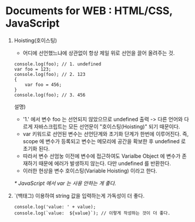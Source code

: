 # Documents for WEB : HTML/CSS, JavaScript

1. Hoisting(호이스팅)
    - 어디에 선언했느냐에 상관없이 항상 제일 위로 선언을 끌어 올려주는 것.<br>
    
    ```
    console.log(foo); // 1. undefined
    var foo = 123;
    console.log(foo); // 2. 123
    {
        var foo = 456;
    }
    console.log(foo); // 3. 456
    ```
    설명)
    - '1.' 에서 변수 foo 는 선언되지 않았으므로 undefined 출력 -> 다른 언어와 다르게 자바스크립트는 모든 선언문이 "호이스팅(Hoisting)" 되기 때문이다.
    - var 키워드로 선언된 변수는 선언단계와 초기화 단계가 한번에 이루어진다. 즉, scope 에 변수가 등록되고 변수는 메모리에 공간을 확보한 후 undefined 로 초기화 된다.
    - 따라서 변수 선엄눙 이전에 변수에 접근하여도 Varialbe Object 에 변수가 존재하기 때문에 에러가 발생하지 않는다. 다만 undefined 를 반환한다.
    - 이러한 현상을 변수 호이스팅(Variable Hoisting) 이라고 한다.
    
    <i> * JavaScript 에서 var 는 사용 안하는 게 좋다.</i>

2. `(백태그) 이용하여 string 값을 입력하는게 가독성이 더 좋다.
    ```
    console.log('value: ' + value);
    console.log(`value:  ${value}`); // 이렇게 작성하는 것이 더 좋다.
     ```
